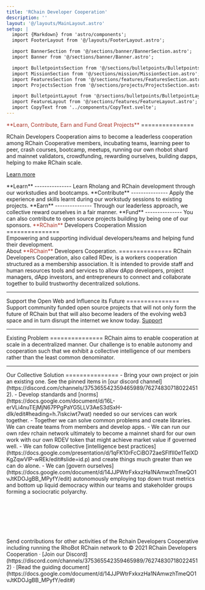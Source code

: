 ```yaml
---
title: 'RChain Developer Cooperation'
description: ''
layout: '@/layouts/MainLayout.astro'
setup: |
  import {Markdown} from 'astro/components';
  import FooterLayout from '@/layouts/FooterLayout.astro';

  import BannerSection from '@/sections/banner/BannerSection.astro';
  import Banner from '@/sections/banner/Banner.astro';

  import BulletpointsSection from '@/sections/bulletpoints/BulletpointsSection.astro';
  import MissionSection from '@/sections/mission/MissionSection.astro';
  import FeaturesSection from '@/sections/features/FeaturesSection.astro';
  import ProjectsSection from '@/sections/projects/ProjectsSection.astro';

  import BulletpointLayout from '@/sections/bulletpoints/BulletpointLayout.astro';
  import FeatureLayout from '@/sections/features/FeatureLayout.astro';
  import CopyText from '../components/CopyText.svelte';
---
```


<BannerSection>
  <Banner>
    <span style="color: #A93226;">**Learn, Contribute, Earn and Fund Great Projects**</span>
    ===============
    <p class="lead hero-small-text">RChain Developers Cooperation aims to become a leaderless cooperation among RChain Cooperative members, incubating teams, learning peer to peer, crash courses, bootcamp, meetups, running our own rhobot shard and mainnet validators, crowdfunding, rewarding ourselves, building dapps, helping to make RChain scale.</p>
    <p class="lead">
      <a href="#features" class="btn btn-lg btn-secondary fw-bold border-white bg-white">Learn more</a>
    </p>
  </Banner>
</BannerSection>

<BulletpointsSection>
  <BulletpointLayout delay={0} icon="assets/book.svg">
    **Learn**
    ---------------
    Learn Rholang and RChain development through our workstudies and bootcamps.
  </BulletpointLayout>

  <BulletpointLayout delay={100} icon="assets/code.svg">
    **Contribute**
    ---------------
    Apply the experience and skills learnt during our workstudy sessions to existing projects.
  </BulletpointLayout>

  <BulletpointLayout delay={200} icon="assets/money.svg">
    **Earn**
    ---------------
    Through our leaderless approach, we collective reward ourselves in a fair manner.
  </BulletpointLayout>

  <BulletpointLayout delay={300} icon="assets/wallet.svg">
    **Fund**
    ---------------
    You can also contribute to open source projects building by being one of our sponsors.
  </BulletpointLayout>
</BulletPointsSection>
    
<MissionSection>
  <span style="color: #A93226;">**RChain**</span> Developers Cooperation Mission
  ===============
  
  <div class="lead">
    <Markdown >
      Empowering and supporting individual developers/teams and helping fund their development.
    </Markdown>
  </div>
</MissionSection>

<FeaturesSection>
  <FeatureLayout image="assets/play.svg">
    About <span class="text-muted"><span style="color: #A93226;">**RChain**</span> Developers Cooperation.</span>
    ===============
    <Markdown >
      RChain Developers Cooperation, also called RDev, is a workers cooperation structured as a membership association.  It is intended to provide staff and human resources tools and services to allow dApp developers, project managers, dApp investors, and entrepreneurs to connect and collaborate together to build trustworthy decentralized solutions.
    </Markdown>
  </FeatureLayout>

  ---

  <FeatureLayout image="assets/hand.svg" flip={true}>
    Support the Open Web <span class="text-muted">and Influence its Future</span>
    ===============
    <Markdown >
      Support community funded open source projects that will not only form the future of RChain but that will also become leaders of the evolving web3 space and in turn disrupt the internet we know today.
    </Markdown>
    <a class="btn btn-primary btn-donate" href="#projects">Support</a>
  </FeatureLayout>

  ---

  <FeatureLayout image="assets/collab.svg">
    Existing <span class="text-muted">Problem</span>
    ===============
    <Markdown >
      RChain aims to enable cooperation at scale in a decentralized manner. Our challenge is to enable autonomy and cooperation such that we exhibit a collective intelligence of our members rather than the least common denominator.
    </Markdown>
  </FeatureLayout>

  ---

  <FeatureLayout image="assets/teamwork.svg" flip={true}>
      Our Collective <span class="text-muted">Solution</span>
      ===============
      <Markdown >
        - Bring your own project or join an existing one. See the pinned items in [our discord channel](https://discord.com/channels/375365542359465989/762748307180224512).
        - Develop standards and [norms](https://docs.google.com/document/d/16L-erVLi4nuTEjMjN67PPgPaYG5LLV3AeS3dSxH-dlk/edit#heading=h.7iskciwt7wat) needed so our services can work together.
        - Together we can solve common problems and create libraries. We can create teams from members and develop apps.
        - We can run our own rdev rchain network ultimately to become a mainnet shard for our own work with our own RDEV token that might achieve market value if governed well.
        - We can follow collective [intelligence best practices](https://docs.google.com/presentation/d/1qFK10rFcCiBO72aeSFIfII0e1TeIXDKgZqwVlP-wREk/edit#slide=id.p) and create things much greater than we can do alone.
        - We can [govern ourselves](https://docs.google.com/document/d/14JJPWtrFxkxzHa1NAmwzhTmeQO1vJtKDOJgBB_MPyfY/edit) autonomously employing top down trust metrics and bottom up liquid democracy within our teams and stakeholder groups forming a sociocratic polyarchy.
      </Markdown>
  </FeatureLayout>
</FeaturesSection>


<br/><br/><br/><br/><br/>

<ProjectsSection>
  Send contributions for other activities of the Rchain Developers Cooperative including running the RhoBot RChain network to 
  <CopyText text={"1111bchR8ErGzjkq7TY35pJB7oGosXhHoGP4Wj1mu27tYSV6yeWQ7"} client:visible/>
</ProjectsSection>


<FooterLayout>
    © 2021 RChain Developers Cooperation · [Join our Discord](https://discord.com/channels/375365542359465989/762748307180224512) · [Read the guiding document](https://docs.google.com/document/d/14JJPWtrFxkxzHa1NAmwzhTmeQO1vJtKDOJgBB_MPyfY/edit#) 
</FooterLayout>
